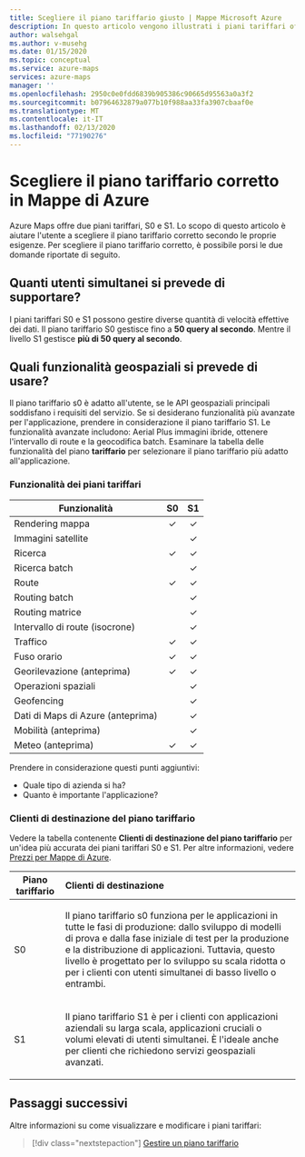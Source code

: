 ```yaml
---
title: Scegliere il piano tariffario giusto | Mappe Microsoft Azure
description: In questo articolo vengono illustrati i piani tariffari offerti dalle mappe Microsoft Azure.
author: walsehgal
ms.author: v-musehg
ms.date: 01/15/2020
ms.topic: conceptual
ms.service: azure-maps
services: azure-maps
manager: ''
ms.openlocfilehash: 2950c0e0fdd6839b905386c90665d95563a0a3f2
ms.sourcegitcommit: b07964632879a077b10f988aa33fa3907cbaaf0e
ms.translationtype: MT
ms.contentlocale: it-IT
ms.lasthandoff: 02/13/2020
ms.locfileid: "77190276"
---
```

# <a name="choose-the-right-pricing-tier-in-azure-maps"></a>Scegliere il piano tariffario corretto in Mappe di Azure

Azure Maps offre due piani tariffari, S0 e S1. Lo scopo di questo articolo è aiutare l'utente a scegliere il piano tariffario corretto secondo le proprie esigenze. Per scegliere il piano tariffario corretto, è possibile porsi le due domande riportate di seguito.

## <a name="how-many-concurrent-users-do-i-plan-to-support"></a>Quanti utenti simultanei si prevede di supportare? 
I piani tariffari S0 e S1 possono gestire diverse quantità di velocità effettive dei dati. Il piano tariffario S0 gestisce fino a **50 query al secondo**. Mentre il livello S1 gestisce **più di 50 query al secondo**.

## <a name="what-geospatial-capabilities-do-i-plan-to-use"></a>Quali funzionalità geospaziali si prevede di usare?
Il piano tariffario s0 è adatto all'utente, se le API geospaziali principali soddisfano i requisiti del servizio. Se si desiderano funzionalità più avanzate per l'applicazione, prendere in considerazione il piano tariffario S1. Le funzionalità avanzate includono: Aerial Plus immagini ibride, ottenere l'intervallo di route e la geocodifica batch. Esaminare la tabella delle funzionalità del piano **tariffario** per selezionare il piano tariffario più adatto all'applicazione.

### <a name="pricing-tier-capabilities"></a>Funzionalità dei piani tariffari

| Funzionalità                              |        S0           |  S1      |
|-----------------------------------------|:-------------------:|:--------:|
| Rendering mappa                              | ✓                   | ✓       |
| Immagini satellite                       |                     | ✓        |
| Ricerca                                  | ✓                    | ✓        |
| Ricerca batch                            |                     | ✓        |
| Route                                   | ✓                    |✓        |
| Routing batch                            |                    | ✓        |
| Routing matrice                          |                     | ✓        |
| Intervallo di route (isocrone)                |                     | ✓        |
| Traffico                                |✓                    |✓        |
| Fuso orario                               |✓                    |✓        |
| Georilevazione (anteprima)                    |✓                   |✓        |
| Operazioni spaziali                        |                    |✓        |
| Geofencing                                |                    |✓        |
| Dati di Maps di Azure (anteprima)                |                     | ✓        |
| Mobilità (anteprima)                       |                     | ✓        |
| Meteo (anteprima)                        |✓                    |✓        |

Prendere in considerazione questi punti aggiuntivi:
* Quale tipo di azienda si ha?
* Quanto è importante l'applicazione?

### <a name="pricing-tier-targeted-customers"></a>Clienti di destinazione del piano tariffario

Vedere la tabella contenente **Clienti di destinazione del piano tariffario** per un'idea più accurata dei piani tariffari S0 e S1. Per altre informazioni, vedere [Prezzi per Mappe di Azure](https://azure.microsoft.com/pricing/details/azure-maps/). 

| Piano tariffario  |     Clienti di destinazione                                                                |
|-----------------|:-----------------------------------------------------------------------------------------|
| S0            |    <p>Il piano tariffario s0 funziona per le applicazioni in tutte le fasi di produzione: dallo sviluppo di modelli di prova e dalla fase iniziale di test per la produzione e la distribuzione di applicazioni. Tuttavia, questo livello è progettato per lo sviluppo su scala ridotta o per i clienti con utenti simultanei di basso livello o entrambi. <p>|
| S1            |    <p>Il piano tariffario S1 è per i clienti con applicazioni aziendali su larga scala, applicazioni cruciali o volumi elevati di utenti simultanei. È l'ideale anche per clienti che richiedono servizi geospaziali avanzati.</p>|

## <a name="next-steps"></a>Passaggi successivi

Altre informazioni su come visualizzare e modificare i piani tariffari:

> [!div class="nextstepaction"] 
> [Gestire un piano tariffario](how-to-manage-pricing-tier.md)
